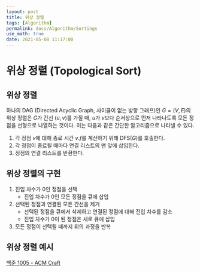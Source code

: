 ```yaml
---
layout: post
title: 위상 정렬
tags: [Algorithm]
permalink: docs/Algorithm/Sortings
use_math: true
date: 2021-05-08 11:17:00
---
```

# 위상 정렬 (Topological Sort)
## 위상 정렬
하나의 DAG (Directed Acyclic Graph, 사이클이 없는 방향 그래프)인 $G=(V, E)$의 위상 정렬은 $G$가 간선 $(u, v)$를 가질 때, $u$가 $v$보다 순서상으로 먼저 나타나도록 모든 정점을 선형으로 나열하는 것이다. 이는 다음과 같은 간단한 알고리즘으로 나타낼 수 있다.

1. 각 정점 $v$에 대해 종료 시간  $v.f$를 계산하기 위해 DFS($G$)를 호출한다.
2. 각 정점이 종료될 때마다 연결 리스트의 맨 앞에 삽입한다.
3. 정점의 연결 리스트를 반환한다.

## 위상 정렬의 구현
1. 진입 차수가 0인 정점을 선택
   - 진입 차수가 0인 모든 정점을 큐에 삽입
2. 선택된 정점과 연결된 모든 간선을 제거
   - 선택된 정점을 큐에서 삭제하고 연결된 정점에 대해 진입 차수를 감소
   - 진입 차수가 0이 된 정점은 새로 큐에 삽입
3. 모든 정점이 선택될 때까지 위의 과정을 반복

## 위상 정렬 예시
[백준 1005 - ACM Craft](https://www.acmicpc.net/problem/1005)